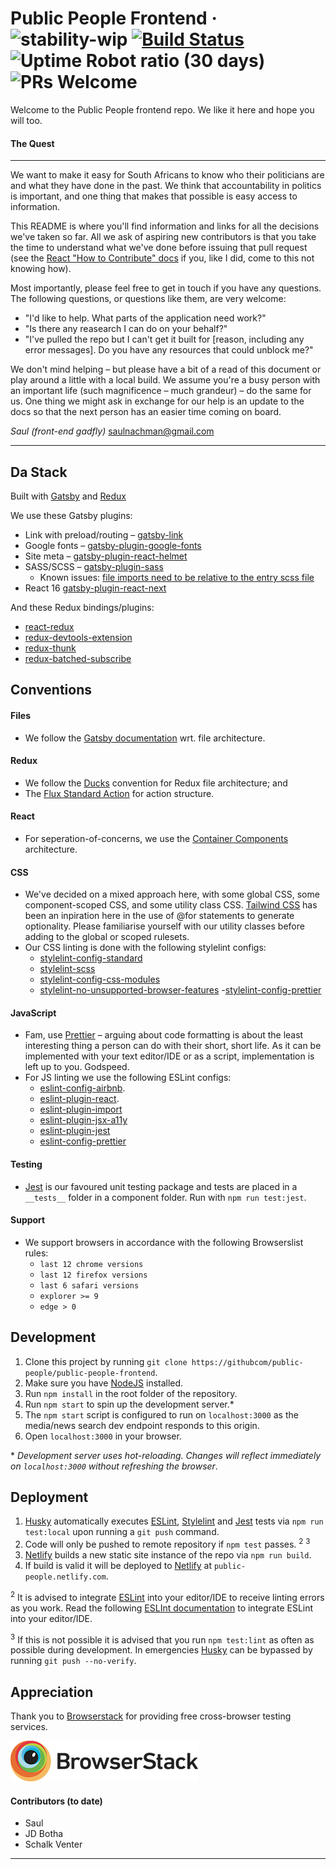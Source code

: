 # Public People Frontend &middot; ![stability-wip](https://img.shields.io/badge/stability-work_in_progress-lightgrey.svg) [![Build Status](https://travis-ci.org/public-people/public-people-frontend.svg?branch=master)](https://travis-ci.org/public-people/public-people-frontend) ![Uptime Robot ratio (30 days)](https://img.shields.io/uptimerobot/ratio/m780456713-527b0cb8b85abf879df15c02.svg) ![PRs Welcome](https://img.shields.io/badge/PRs-welcome-brightgreen.svg)

Welcome to the Public People frontend repo. We like it here and hope you will too.

#### The Quest

---

We want to make it easy for South Africans to know who their politicians are and what they have done in the past. We think that accountability in politics is important, and one thing that makes that possible is easy access to information.

This README is where you'll find information and links for all the decisions we've taken so far. All we ask of aspiring new contributors is that you take the time to understand what we've done before issuing that pull request (see the [React "How to Contribute" docs](https://reactjs.org/docs/how-to-contribute.html#sending-a-pull-request) if you, like I did, come to this not knowing how).

Most importantly, please feel free to get in touch if you have any questions. The following questions, or questions like them, are very welcome:

- "I'd like to help. What parts of the application need work?"
- "Is there any reasearch I can do on your behalf?"
- "I've pulled the repo but I can't get it built for [reason, including any error messages]. Do you have any resources that could unblock me?"

We don't mind helping – but please have a bit of a read of this document or play around a little with a local build. We assume you're a busy person with an important life (such magnificence – much grandeur) – do the same for us. One thing we might ask in exchange for our help is an update to the docs so that the next person has an easier time coming on board.

*Saul (front-end gadfly)*
[saulnachman@gmail.com](mailto:saulnachman@gmail.com)

---

## Da Stack

Built with [Gatsby](https://www.gatsbyjs.org/) and [Redux](https://redux.js.org/)

We use these Gatsby plugins:

- Link with preload/routing – [gatsby-link](https://www.npmjs.com/package/gatsby-link)
- Google fonts – [gatsby-plugin-google-fonts](https://www.npmjs.com/package/gatsby-plugin-google-fonts)
- Site meta – [gatsby-plugin-react-helmet](https://www.npmjs.com/package/gatsby-plugin-react-helmet)
- SASS/SCSS – [gatsby-plugin-sass](https://www.npmjs.com/package/gatsby-plugin-sass)
  - Known issues: [file imports need to be relative to the entry scss file](https://github.com/gatsbyjs/gatsby/issues/6438)
- React 16 [gatsby-plugin-react-next](https://www.npmjs.com/package/gatsby-plugin-react-next)

And these Redux bindings/plugins:

- [react-redux](https://www.npmjs.com/package/react-redux)
- [redux-devtools-extension](https://www.npmjs.com/package/redux-devtools-extension)
- [redux-thunk](https://www.npmjs.com/package/redux-thunk)
- [redux-batched-subscribe](redux-batched-subscribe)

## Conventions

#### Files

- We follow the [Gatsby documentation](https://www.gatsbyjs.org/docs/) wrt. file architecture.

#### Redux

- We follow the [Ducks](https://github.com/erikras/ducks-modular-redux) convention for Redux file architecture; and
- The [Flux Standard Action](https://github.com/redux-utilities/flux-standard-action) for action structure.

#### React

- For seperation-of-concerns, we use the [Container Components](https://medium.com/@learnreact/container-components-c0e67432e005) architecture.

#### CSS

- We've decided on a mixed approach here, with some global CSS, some component-scoped CSS, and some utility class CSS. [Tailwind CSS](http://tailwindcss.com/) has been an inpiration here in the use of @for statements to generate optionality. Please familiarise yourself with our utility classes before adding to the global or scoped rulesets.
- Our CSS linting is done with the following stylelint configs:
  - [stylelint-config-standard](stylelint-config-standard)
  - [stylelint-scss](https://www.npmjs.com/package/stylelint-scss)
  - [stylelint-config-css-modules](https://www.npmjs.com/package/stylelint-config-css-modules)
  - [stylelint-no-unsupported-browser-features](https://www.npmjs.com/package/stylelint-no-unsupported-browser-features) -[stylelint-config-prettier](https://github.com/prettier/stylelint-config-prettier)

#### JavaScript

- Fam, use [Prettier](https://github.com/prettier/prettier) – arguing about code formatting is about the least interesting thing a person can do with their short, short life. As it can be implemented with your text editor/IDE or as a script, implementation is left up to you. Godspeed.
- For JS linting we use the following ESLint configs:
  - [eslint-config-airbnb](https://www.npmjs.com/package/eslint-config-airbnb).
  - [eslint-plugin-react](https://www.npmjs.com/package/eslint-plugin-react).
  - [eslint-plugin-import](https://www.npmjs.com/package/eslint-plugin-import)
  - [eslint-plugin-jsx-a11y](https://www.npmjs.com/package/eslint-plugin-jsx-a11y)
  - [eslint-plugin-jest](https://www.npmjs.com/package/eslint-plugin-jest)
  - [eslint-config-prettier](https://github.com/prettier/eslint-config-prettier)

#### Testing

- [Jest](https://facebook.github.io/jest/) is our favoured unit testing package and tests are placed in a `__tests__` folder in a component folder. Run with `npm run test:jest`.

#### Support

- We support browsers in accordance with the following Browserslist rules:
  - `last 12 chrome versions`
  - `last 12 firefox versions`
  - `last 6 safari versions`
  - `explorer >= 9`
  - `edge > 0`

## Development

1.  Clone this project by running `git clone https://githubcom/public-people/public-people-frontend`.
2.  Make sure you have [NodeJS](https://nodejs.org/en/) installed.
3.  Run `npm install` in the root folder of the repository.
4.  Run `npm start` to spin up the development server.\*
5.  The `npm start` script is configured to run on `localhost:3000` as the media/news search dev endpoint responds to this origin.
6.  Open `localhost:3000` in your browser.

\* _Development server uses hot-reloading. Changes will reflect immediately on `localhost:3000` without refreshing the browser_.

## Deployment

1.  [Husky](https://www.npmjs.com/package/husky) automatically executes [ESLint](https://eslint.org/), [Stylelint](https://stylelint.io/) and [Jest](https://facebook.github.io/jest/) tests via `npm run test:local` upon running a `git push` command.
2.  Code will only be pushed to remote repository if `npm test` passes. <sup>2</sup> <sup>3</sup>
3.  [Netlify](https://www.netlify.com/) builds a new static site instance of the repo via `npm run build`.
4.  If build is valid it will be deployed to [Netlify](https://www.netlify.com/) at `public-people.netlify.com`.

<sup>2</sup> It is advised to integrate [ESLint](https://eslint.org/) into your editor/IDE to receive linting errors as you work. Read the following [ESLInt documentation](https://eslint.org/docs/user-guide/integrations#editors) to integrate ESLint into your editor/IDE.

<sup>3</sup> If this is not possible it is advised that you run `npm test:lint` as often as possible during development. In emergencies [Husky](https://www.npmjs.com/package/husky) can be bypassed by running `git push --no-verify`.

## Appreciation

Thank you to [Browserstack](https://www.browserstack.com/) for providing free cross-browser testing services.

[![](tooling/documentation/browserstack.png)](https://www.browserstack.com)

#### Contributors (to date)

- Saul
- JD Botha
- Schalk Venter

---
